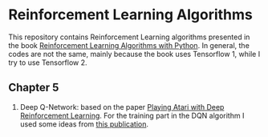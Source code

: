 # Reinforcement Learning Algorithms

This repository contains Reinforcement Learning algorithms presented in the book [Reinforcement Learning Algorithms with Python](https://github.com/PacktPublishing/Reinforcement-Learning-Algorithms-with-Python).
In general, the codes are not the same, mainly because the book uses Tensorflow 1, while I try to use Tensorflow 2.

## Chapter 5

1. Deep Q-Network: based on the paper [Playing Atari with Deep Reinforcement Learning](https://arxiv.org/pdf/1312.5602.pdf?source=post_page---------------------------). For the training part in the DQN algorithm I used some ideas from [this publication](https://medium.com/analytics-vidhya/building-a-powerful-dqn-in-tensorflow-2-0-explanation-tutorial-d48ea8f3177a).
